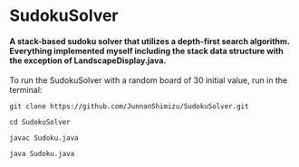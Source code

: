 # SudokuSolver
#### A stack-based sudoku solver that utilizes a depth-first search algorithm. Everything implemented myself including the stack data structure with the exception of LandscapeDisplay.java.

To run the SudokuSolver with a random board of 30 initial value, run in the terminal:
```
git clone https://github.com/JunnanShimizu/SudokuSolver.git
```
```
cd SudokuSolver
```
```
javac Sudoku.java
```
```
java Sudoku.java
```
